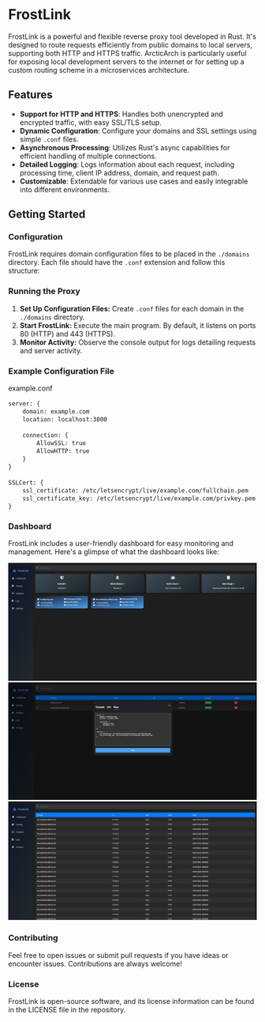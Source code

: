 # FrostLink

FrostLink is a powerful and flexible reverse proxy tool developed in Rust. It's designed to route requests efficiently from public domains to local servers, supporting both HTTP and HTTPS traffic. ArcticArch is particularly useful for exposing local development servers to the internet or for setting up a custom routing scheme in a microservices architecture.

## Features

- **Support for HTTP and HTTPS**: Handles both unencrypted and encrypted traffic, with easy SSL/TLS setup.
- **Dynamic Configuration**: Configure your domains and SSL settings using simple `.conf` files.
- **Asynchronous Processing**: Utilizes Rust's async capabilities for efficient handling of multiple connections.
- **Detailed Logging**: Logs information about each request, including processing time, client IP address, domain, and request path.
- **Customizable**: Extendable for various use cases and easily integrable into different environments.

## Getting Started

### Configuration

FrostLink requires domain configuration files to be placed in the `./domains` directory. Each file should have the `.conf` extension and follow this structure:

### Running the Proxy

1. **Set Up Configuration Files:** Create `.conf` files for each domain in the `./domains` directory.
2. **Start FrostLink:** Execute the main program. By default, it listens on ports 80 (HTTP) and 443 (HTTPS).
3. **Monitor Activity:** Observe the console output for logs detailing requests and server activity.

### Example Configuration File

example.conf
```plaintext
server: {
    domain: example.com
    location: localhost:3000

    connection: {
        AllowSSL: true
        AllowHTTP: true
    }
}

SSLCert: {
    ssl_certificate: /etc/letsencrypt/live/example.com/fullchain.pem
    ssl_certificate_key: /etc/letsencrypt/live/example.com/privkey.pem
}
```

### Dashboard

FrostLink includes a user-friendly dashboard for easy monitoring and management. Here's a glimpse of what the dashboard looks like:

<p align="center">
    <img src="./images/dashboard.png">
    <img src="./images/tunnels.png">
    <img src="./images/logs.png">
</p>

### Contributing
Feel free to open issues or submit pull requests if you have ideas or encounter issues. Contributions are always welcome!

### License
FrostLink is open-source software, and its license information can be found in the LICENSE file in the repository.
